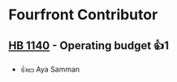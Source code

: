 # Fourfront Contributor

## [HB 1140](/bill/2023-24/hb/1140/) - Operating budget 👍1  
* 👍💵 Aya Samman